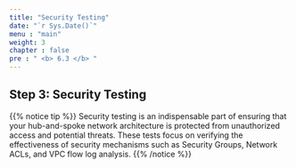 ```yaml
---
title: "Security Testing"
date: "`r Sys.Date()`"
menu : "main"
weight: 3
chapter : false
pre : " <b> 6.3 </b> "
---
```


## Step 3: Security Testing

{{% notice tip %}}
Security testing is an indispensable part of ensuring that your hub-and-spoke network architecture is protected from unauthorized access and potential threats. These tests focus on verifying the effectiveness of security mechanisms such as Security Groups, Network ACLs, and VPC flow log analysis.
{{% /notice %}}
